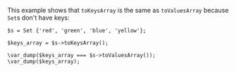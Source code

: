 This example shows that `toKeysArray` is the same as `toValuesArray` because `Set`s don't have keys:

```basic-usage.php
$s = Set {'red', 'green', 'blue', 'yellow'};

$keys_array = $s->toKeysArray();

\var_dump($keys_array === $s->toValuesArray());
\var_dump($keys_array);
```
